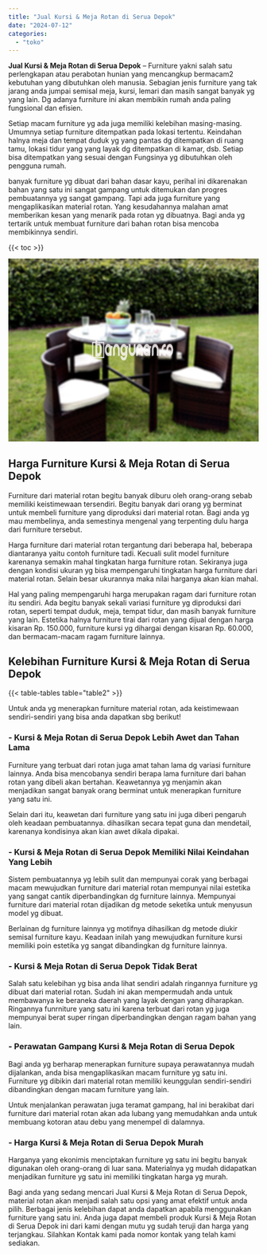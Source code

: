```yaml
---
title: "Jual Kursi & Meja Rotan di Serua Depok"
date: "2024-07-12"
categories: 
  - "toko"
---
```


**Jual Kursi & Meja Rotan di Serua Depok** – Furniture yakni salah satu perlengkapan atau perabotan hunian yang mencangkup bermacam2 kebutuhan yang dibutuhkan oleh manusia. Sebagian jenis furniture yang tak jarang anda jumpai semisal meja, kursi, lemari dan masih sangat banyak yg yang lain. Dg adanya furniture ini akan membikin rumah anda paling fungsional dan efisien.

Setiap macam furniture yg ada juga memiliki kelebihan masing-masing. Umumnya setiap furniture ditempatkan pada lokasi tertentu. Keindahan halnya meja dan tempat duduk yg yang pantas dg ditempatkan di ruang tamu, lokasi tidur yang yang layak dg ditempatkan di kamar, dsb. Setiap bisa ditempatkan yang sesuai dengan Fungsinya yg dibutuhkan oleh pengguna rumah.

banyak furniture yg dibuat dari bahan dasar kayu, perihal ini dikarenakan bahan yang satu ini sangat gampang untuk ditemukan dan progres pembuatannya yg sangat gampang. Tapi ada juga furniture yang mengaplikasikan material rotan. Yang kesudahannya malahan amat memberikan kesan yang menarik pada rotan yg dibuatnya. Bagi anda yg tertarik untuk membuat furniture dari bahan rotan bisa mencoba membikinnya sendiri.

{{< toc >}}

![Jual Kursi & Meja Rotan di Serua Depok](/images/kursi-meja-rotan-murah53.png)

## Harga Furniture Kursi & Meja Rotan di Serua Depok

Furniture dari material rotan begitu banyak diburu oleh orang-orang sebab memiliki keistimewaan tersendiri. Begitu banyak dari orang yg berminat untuk membeli furniture yang diproduksi dari material rotan. Bagi anda yg mau membelinya, anda semestinya mengenal yang terpenting dulu harga dari furniture tersebut.

Harga furniture dari material rotan tergantung dari beberapa hal, beberapa diantaranya yaitu contoh furniture tadi. Kecuali sulit model furniture karenanya semakin mahal tingkatan harga furniture rotan. Sekiranya juga dengan kondisi ukuran yg bisa mempengaruhi tingkatan harga furniture dari material rotan. Selain besar ukurannya maka nilai harganya akan kian mahal.

Hal yang paling mempengaruhi harga merupakan ragam dari furniture rotan itu sendiri. Ada begitu banyak sekali variasi furniture yg diproduksi dari rotan, seperti tempat duduk, meja, tempat tidur, dan masih banyak furniture yang lain. Estetika halnya furniture tirai dari rotan yang dijual dengan harga kisaran Rp. 150.000, furniture kursi yg dihargai dengan kisaran Rp. 60.000, dan bermacam-macam ragam furniture lainnya.

## Kelebihan Furniture Kursi & Meja Rotan di Serua Depok

{{< table-tables table="table2" >}}

Untuk anda yg menerapkan furniture material rotan, ada keistimewaan sendiri-sendiri yang bisa anda dapatkan sbg berikut!

### \- Kursi & Meja Rotan di Serua Depok Lebih Awet dan Tahan Lama

Furniture yang terbuat dari rotan juga amat tahan lama dg variasi furniture lainnya. Anda bisa mencobanya sendiri berapa lama furniture dari bahan rotan yang dibeli akan bertahan. Keawetannya yg menjamin akan menjadikan sangat banyak orang berminat untuk menerapkan furniture yang satu ini.

Selain dari itu, keawetan dari furniture yang satu ini juga diberi pengaruh oleh keadaan pembuatannya. dihasilkan secara tepat guna dan mendetail, karenanya kondisinya akan kian awet dikala dipakai.

### \- Kursi & Meja Rotan di Serua Depok Memiliki Nilai Keindahan Yang Lebih

Sistem pembuatannya yg lebih sulit dan mempunyai corak yang berbagai macam mewujudkan furniture dari material rotan mempunyai nilai estetika yang sangat cantik diperbandingkan dg furniture lainnya. Mempunyai furniture dari material rotan dijadikan dg metode seketika untuk menyusun model yg dibuat.

Berlainan dg furniture lainnya yg motifnya dihasilkan dg metode diukir semisal furniture kayu. Keadaan inilah yang mewujudkan furniture kursi memiliki poin estetika yg sangat dibandingkan dg furniture lainnya.

### \- Kursi & Meja Rotan di Serua Depok Tidak Berat

Salah satu kelebihan yg bisa anda lihat sendiri adalah ringannya furniture yg dibuat dari material rotan. Sudah ini akan mempermudah anda untuk membawanya ke beraneka daerah yang layak dengan yang diharapkan. Ringannya funrniture yang satu ini karena terbuat dari rotan yg juga mempunyai berat super ringan diperbandingkan dengan ragam bahan yang lain.

### \- Perawatan Gampang Kursi & Meja Rotan di Serua Depok

Bagi anda yg berharap menerapkan furniture supaya perawatannya mudah dijalankan, anda bisa mengaplikasikan macam furniture yg satu ini. Furniture yg dibikin dari material rotan memiliki keunggulan sendiri-sendiri dibandingkan dengan macam furniture yang lain.

Untuk menjalankan perawatan juga teramat gampang, hal ini berakibat dari furniture dari material rotan akan ada lubang yang memudahkan anda untuk membuang kotoran atau debu yang menempel di dalamnya.

### \- Harga Kursi & Meja Rotan di Serua Depok Murah

Harganya yang ekonimis menciptakan furniture yg satu ini begitu banyak digunakan oleh orang-orang di luar sana. Materialnya yg mudah didapatkan menjadikan furniture yg satu ini memiliki tingkatan harga yg murah.

Bagi anda yang sedang mencari Jual Kursi & Meja Rotan di Serua Depok, material rotan akan menjadi salah satu opsi yang amat efektif untuk anda pilih. Berbagai jenis kelebihan dapat anda dapatkan apabila menggunakan furniture yang satu ini. Anda juga dapat membeli produk Kursi & Meja Rotan di Serua Depok ini dari kami dengan mutu yg sudah teruji dan harga yang terjangkau. Silahkan Kontak kami pada nomor kontak yang telah kami sediakan.
